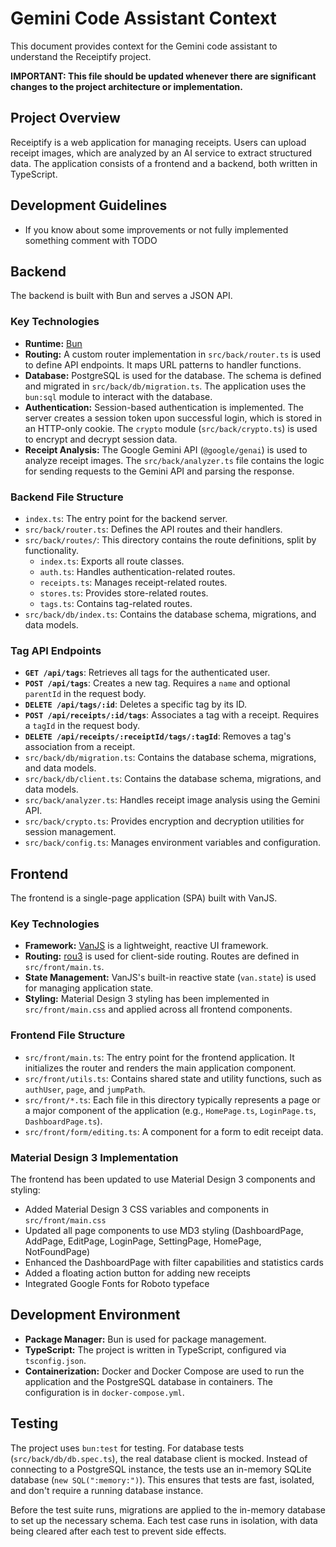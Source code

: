 
# Gemini Code Assistant Context

This document provides context for the Gemini code assistant to understand the Receiptify project.

**IMPORTANT: This file should be updated whenever there are significant changes to the project architecture or implementation.**

## Project Overview

Receiptify is a web application for managing receipts. Users can upload receipt images, which are analyzed by an AI service to extract structured data. The application consists of a frontend and a backend, both written in TypeScript.

## Development Guidelines

- If you know about some improvements or not fully implemented something comment with TODO

## Backend

The backend is built with Bun and serves a JSON API.

### Key Technologies

*   **Runtime:** [Bun](https://bun.sh/)
*   **Routing:** A custom router implementation in `src/back/router.ts` is used to define API endpoints. It maps URL patterns to handler functions.
*   **Database:** PostgreSQL is used for the database. The schema is defined and migrated in `src/back/db/migration.ts`. The application uses the `bun:sql` module to interact with the database.
*   **Authentication:** Session-based authentication is implemented. The server creates a session token upon successful login, which is stored in an HTTP-only cookie. The `crypto` module (`src/back/crypto.ts`) is used to encrypt and decrypt session data.
*   **Receipt Analysis:** The Google Gemini API (`@google/genai`) is used to analyze receipt images. The `src/back/analyzer.ts` file contains the logic for sending requests to the Gemini API and parsing the response.

### Backend File Structure

*   `index.ts`: The entry point for the backend server.
*   `src/back/router.ts`: Defines the API routes and their handlers.
*   `src/back/routes/`: This directory contains the route definitions, split by functionality.
    *   `index.ts`: Exports all route classes.
    *   `auth.ts`: Handles authentication-related routes.
    *   `receipts.ts`: Manages receipt-related routes.
    *   `stores.ts`: Provides store-related routes.
    *   `tags.ts`: Contains tag-related routes.
*   `src/back/db/index.ts`: Contains the database schema, migrations, and data models.

### Tag API Endpoints

*   **`GET /api/tags`**: Retrieves all tags for the authenticated user.
*   **`POST /api/tags`**: Creates a new tag. Requires a `name` and optional `parentId` in the request body.
*   **`DELETE /api/tags/:id`**: Deletes a specific tag by its ID.
*   **`POST /api/receipts/:id/tags`**: Associates a tag with a receipt. Requires a `tagId` in the request body.
*   **`DELETE /api/receipts/:receiptId/tags/:tagId`**: Removes a tag's association from a receipt.
*   `src/back/db/migration.ts`: Contains the database schema, migrations, and data models.
*   `src/back/db/client.ts`: Contains the database schema, migrations, and data models.
*   `src/back/analyzer.ts`: Handles receipt image analysis using the Gemini API.
*   `src/back/crypto.ts`: Provides encryption and decryption utilities for session management.
*   `src/back/config.ts`: Manages environment variables and configuration.

## Frontend

The frontend is a single-page application (SPA) built with VanJS.

### Key Technologies

*   **Framework:** [VanJS](https://vanjs.org/) is a lightweight, reactive UI framework.
*   **Routing:** [rou3](https://github.com/lume/rou3) is used for client-side routing. Routes are defined in `src/front/main.ts`.
*   **State Management:** VanJS's built-in reactive state (`van.state`) is used for managing application state.
*   **Styling:** Material Design 3 styling has been implemented in `src/front/main.css` and applied across all frontend components.

### Frontend File Structure

*   `src/front/main.ts`: The entry point for the frontend application. It initializes the router and renders the main application component.
*   `src/front/utils.ts`: Contains shared state and utility functions, such as `authUser`, `page`, and `jumpPath`.
*   `src/front/*.ts`: Each file in this directory typically represents a page or a major component of the application (e.g., `HomePage.ts`, `LoginPage.ts`, `DashboardPage.ts`).
*   `src/front/form/editing.ts`: A component for a form to edit receipt data.

### Material Design 3 Implementation

The frontend has been updated to use Material Design 3 components and styling:
*   Added Material Design 3 CSS variables and components in `src/front/main.css`
*   Updated all page components to use MD3 styling (DashboardPage, AddPage, EditPage, LoginPage, SettingPage, HomePage, NotFoundPage)
*   Enhanced the DashboardPage with filter capabilities and statistics cards
*   Added a floating action button for adding new receipts
*   Integrated Google Fonts for Roboto typeface

## Development Environment

*   **Package Manager:** Bun is used for package management.
*   **TypeScript:** The project is written in TypeScript, configured via `tsconfig.json`.
*   **Containerization:** Docker and Docker Compose are used to run the application and the PostgreSQL database in containers. The configuration is in `docker-compose.yml`.

## Testing

The project uses `bun:test` for testing. For database tests (`src/back/db/db.spec.ts`), the real database client is mocked. Instead of connecting to a PostgreSQL instance, the tests use an in-memory SQLite database (`new SQL(":memory:")`). This ensures that tests are fast, isolated, and don't require a running database instance.

Before the test suite runs, migrations are applied to the in-memory database to set up the necessary schema. Each test case runs in isolation, with data being cleared after each test to prevent side effects.
